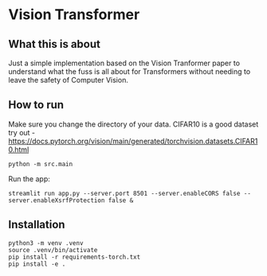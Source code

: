 # Vision Transformer

## What this is about

Just a simple implementation based on the Vision Tranformer paper to understand what the fuss is all about for Transformers without needing to leave the safety of Computer Vision.

## How to run

Make sure you change the directory of your data. CIFAR10 is a good dataset try out - https://docs.pytorch.org/vision/main/generated/torchvision.datasets.CIFAR10.html

```
python -m src.main
```

Run the app:

```
streamlit run app.py --server.port 8501 --server.enableCORS false --server.enableXsrfProtection false &
```

## Installation

```
python3 -m venv .venv
source .venv/bin/activate
pip install -r requirements-torch.txt
pip install -e .
```